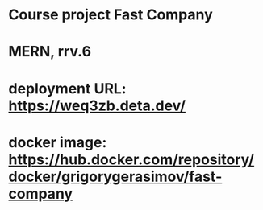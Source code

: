 # Course project Fast Company
# MERN, rrv.6
# deployment URL: https://weq3zb.deta.dev/
# docker image: https://hub.docker.com/repository/docker/grigorygerasimov/fast-company
